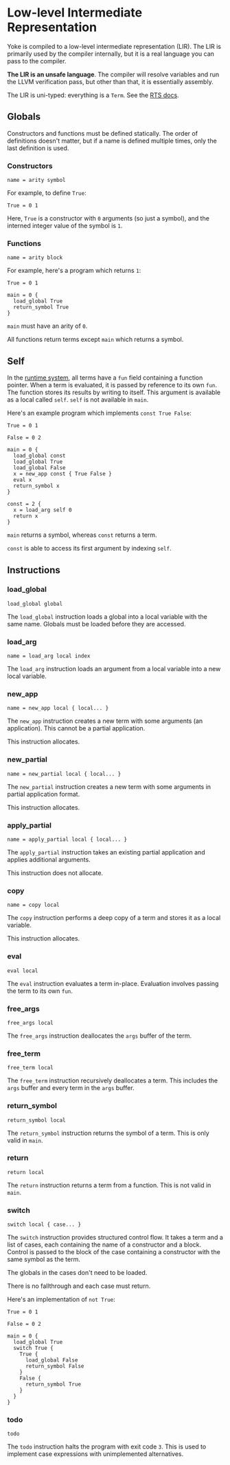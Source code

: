 # Low-level Intermediate Representation

Yoke is compiled to a low-level intermediate representation (LIR).
The LIR is primarily used by the compiler internally, but it is a real language you can pass to the compiler.

**The LIR is an unsafe language**.
The compiler will resolve variables and run the LLVM verification pass, but other than that, it is essentially assembly.

The LIR is uni-typed: everything is a `Term`.
See the [RTS docs](./rts.md).

## Globals

Constructors and functions must be defined statically.
The order of definitions doesn't matter, but if a name is defined multiple times, only the last definition is used.

### Constructors

```
name = arity symbol
```

For example, to define `True`:

```
True = 0 1
```

Here, `True` is a constructor with `0` arguments (so just a symbol), and the interned integer value of the symbol is `1`.

### Functions

```
name = arity block
```

For example, here's a program which returns `1`:

```
True = 0 1

main = 0 {
  load_global True
  return_symbol True
}
```

`main` must have an arity of `0`.

All functions return terms except `main` which returns a symbol.

## Self

In the [runtime system](./rts.md), all terms have a `fun` field containing a function pointer.
When a term is evaluated, it is passed by reference to its own `fun`.
The function stores its results by writing to itself.
This argument is available as a local called `self`.
`self` is not available in `main`.

Here's an example program which implements `const True False`:

```
True = 0 1

False = 0 2

main = 0 {
  load_global const
  load_global True
  load_global False
  x = new_app const { True False }
  eval x
  return_symbol x
}

const = 2 {
  x = load_arg self 0
  return x
}
```

`main` returns a symbol, whereas `const` returns a term.

`const` is able to access its first argument by indexing `self`.

## Instructions

### load\_global

```
load_global global
```

The `load_global` instruction loads a global into a local variable with the same name.
Globals must be loaded before they are accessed.

### load\_arg

```
name = load_arg local index
```

The `load_arg` instruction loads an argument from a local variable into a new local variable.

### new\_app

```
name = new_app local { local... }
```

The `new_app` instruction creates a new term with some arguments (an application).
This cannot be a partial application.

This instruction allocates.

### new\_partial

```
name = new_partial local { local... }
```

The `new_partial` instruction creates a new term with some arguments in partial application format.

This instruction allocates.

### apply\_partial

```
name = apply_partial local { local... }
```

The `apply_partial` instruction takes an existing partial application and applies additional arguments.

This instruction does not allocate.

### copy

```
name = copy local
```

The `copy` instruction performs a deep copy of a term and stores it as a local variable.

This instruction allocates.

### eval

```
eval local
```

The `eval` instruction evaluates a term in-place.
Evaluation involves passing the term to its own `fun`.

### free\_args

```
free_args local
```

The `free_args` instruction deallocates the `args` buffer of the term.

### free\_term

```
free_term local
```

The `free_term` instruction recursively deallocates a term.
This includes the `args` buffer and every term in the `args` buffer.

### return\_symbol

```
return_symbol local
```

The `return_symbol` instruction returns the symbol of a term.
This is only valid in `main`.

### return

```
return local
```

The `return` instruction returns a term from a function.
This is not valid in `main`.

### switch

```
switch local { case... }
```

The `switch` instruction provides structured control flow.
It takes a term and a list of cases, each containing the name of a constructor and a block.
Control is passed to the block of the case containing a constructor with the same symbol as the term.

The globals in the cases don't need to be loaded.

There is no fallthrough and each case must return.

Here's an implementation of `not True`:

```
True = 0 1

False = 0 2

main = 0 {
  load_global True
  switch True {
    True {
      load_global False
      return_symbol False
    }
    False {
      return_symbol True
    }
  }
}
```

### todo

```
todo
```

The `todo` instruction halts the program with exit code `3`.
This is used to implement case expressions with unimplemented alternatives.
